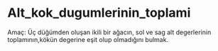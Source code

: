 # Alt_kok_dugumlerinin_toplami

Amaç:
Üç düğümden oluşan ikili bir ağacın, sol ve sag alt degerlerinin toplamının,kökün degerine eşit olup olmadığını bulmak.
